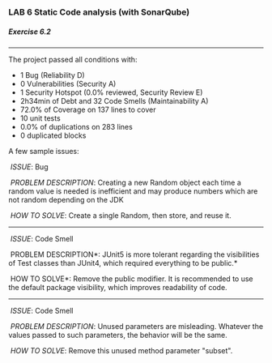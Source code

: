 ### LAB 6 Static Code analysis (with SonarQube)

##### Exercise 6.2

---

The project passed all conditions with:
 - 1 Bug (Reliability D)
 - 0 Vulnerabilities (Security A)
 - 1 Security Hotspot (0.0% reviewed, Security Review E)
 - 2h34min of Debt and 32 Code Smells (Maintainability A)
 - 72.0% of Coverage on 137 lines to cover
 - 10 unit tests
 - 0.0% of duplications on 283 lines
 - 0 duplicated blocks



A few sample issues:

​	*ISSUE*: Bug

​	*PROBLEM DESCRIPTION*: Creating a new Random object each time a random value is needed is inefficient and may produce numbers which are not random depending on the JDK 

​	*HOW TO SOLVE*: Create a single Random, then store, and reuse it.

---

​	*ISSUE*: Code Smell

​	PROBLEM DESCRIPTION*: JUnit5 is more tolerant regarding the visibilities of Test classes than JUnit4, which required everything to be public.*

​	HOW TO SOLVE*: Remove the public modifier. It is recommended to use the default package visibility, which improves readability of code.

---

​	*ISSUE*: Code Smell

​	*PROBLEM DESCRIPTION*: Unused parameters are misleading. Whatever the values passed to such parameters, the behavior will be the same.

​	*HOW TO SOLVE*: Remove this unused method parameter "subset".


